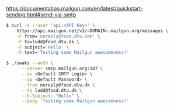 
https://documentation.mailgun.com/en/latest/quickstart-sending.html#send-via-smtp

```bash
$ curl -s --user 'api:<API Key>' \
    https://api.mailgun.net/v3/<DOMAIN>.mailgun.org/messages \
    -F from='noreply@food.dtu.com' \
    -F to=ludd@food.dtu.dk \
    -F subject='Hello' \
    -F text='Testing some Mailgun awesomeness!'

$ ./swaks --auth \
      --server smtp.mailgun.org:587 \
      --au <Default SMTP Login> \
      --ap <Default Password> \
      --from noreply@food.dtu.dk \
      --to ludd@food.dtu.dk \
      --h-Subject: "Hello" \
      --body 'Testing some Mailgun awesomness!'
```
